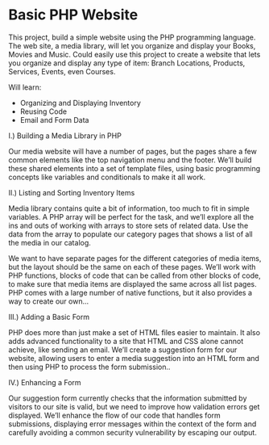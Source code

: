 Basic PHP Website
================================================

This project, build a simple website using the PHP programming language. The web site, a media library, will let you organize and display your Books, Movies and Music. Could easily use this project to create a website that lets you organize and display any type of item: Branch Locations, Products, Services, Events, even Courses.

Will learn:
* Organizing and Displaying Inventory
* Reusing Code
* Email and Form Data

I.) Building a Media Library in PHP

Our media website will have a number of pages, but the pages share a few common elements like the top navigation menu and the footer. We’ll build these shared elements into a set of template files, using basic programming concepts like variables and conditionals to make it all work.

II.) Listing and Sorting Inventory Items

Media library contains quite a bit of information, too much to fit in simple variables. A PHP array will be perfect for the task, and we’ll explore all the ins and outs of working with arrays to store sets of related data. Use the data from the array to populate our category pages that shows a list of all the media in our catalog.

We want to have separate pages for the different categories of media items, but the layout should be the same on each of these pages. We’ll work with PHP functions, blocks of code that can be called from other blocks of code, to make sure that media items are displayed the same across all list pages. PHP comes with a large number of native functions, but it also provides a way to create our own...

III.) Adding a Basic Form

PHP does more than just make a set of HTML files easier to maintain. It also adds advanced functionality to a site that HTML and CSS alone cannot achieve, like sending an email. We’ll create a suggestion form for our website, allowing users to enter a media suggestion into an HTML form and then using PHP to process the form submission..

IV.) Enhancing a Form

Our suggestion form currently checks that the information submitted by visitors to our site is valid, but we need to improve how validation errors get displayed. We’ll enhance the flow of our code that handles form submissions, displaying error messages within the context of the form and carefully avoiding a common security vulnerability by escaping our output.
